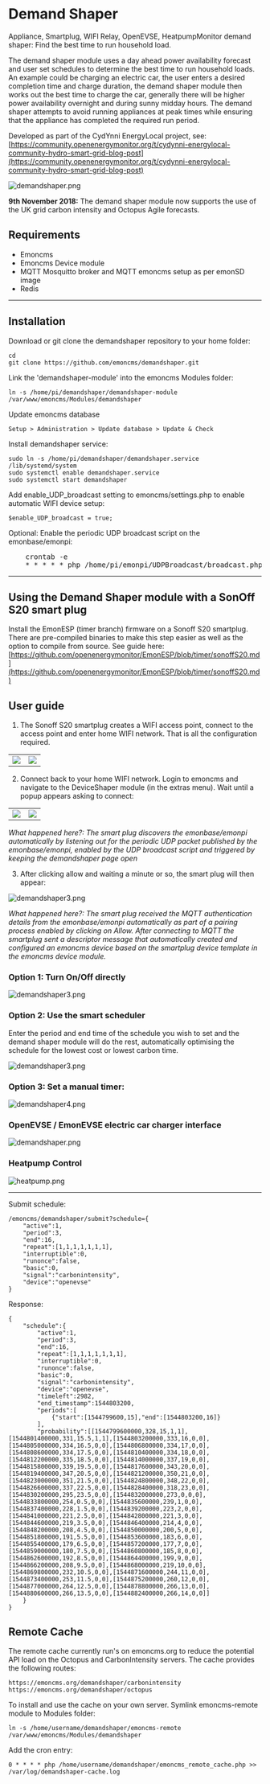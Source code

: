 # Demand Shaper

Appliance, Smartplug, WIFI Relay, OpenEVSE, HeatpumpMonitor demand shaper: Find the best time to run household load.

The demand shaper module uses a day ahead power availability forecast and user set schedules to determine the best time to run household loads. An example could be charging an electric car, the user enters a desired completion time and charge duration, the demand shaper module then works out the best time to charge the car, generally there will be higher power availability overnight and during sunny midday hours. The demand shaper attempts to avoid running appliances at peak times while ensuring that the appliance has completed the required run period.

Developed as part of the CydYnni EnergyLocal project, see:
[https://community.openenergymonitor.org/t/cydynni-energylocal-community-hydro-smart-grid-blog-post](https://community.openenergymonitor.org/t/cydynni-energylocal-community-hydro-smart-grid-blog-post)

![demandshaper.png](images/demandshaper.png?v=1)

**9th November 2018:** The demand shaper module now supports the use of the UK grid carbon intensity and Octopus Agile forecasts.

## Requirements

- Emoncms
- Emoncms Device module
- MQTT Mosquitto broker and MQTT emoncms setup as per emonSD image
- Redis

---

## Installation 

Download or git clone the demandshaper repository to your home folder:

    cd
    git clone https://github.com/emoncms/demandshaper.git
    
Link the 'demandshaper-module' into the emoncms Modules folder:

    ln -s /home/pi/demandshaper/demandshaper-module /var/www/emoncms/Modules/demandshaper 

Update emoncms database

    Setup > Administration > Update database > Update & Check

Install demandshaper service:

    sudo ln -s /home/pi/demandshaper/demandshaper.service /lib/systemd/system
    sudo systemctl enable demandshaper.service
    sudo systemctl start demandshaper

Add enable_UDP_broadcast setting to emoncms/settings.php to enable automatic WIFI device setup:

    $enable_UDP_broadcast = true;

Optional: Enable the periodic UDP broadcast script on the emonbase/emonpi:

<pre>
    crontab -e
    * * * * * php /home/pi/emonpi/UDPBroadcast/broadcast.php 2>&1
</pre>

---

## Using the Demand Shaper module with a SonOff S20 smart plug

Install the EmonESP (timer branch) firmware on a Sonoff S20 smartplug. There are pre-compiled binaries to make this step easier as well as the option to compile from source. See guide here:<br>[https://github.com/openenergymonitor/EmonESP/blob/timer/sonoffS20.md](https://github.com/openenergymonitor/EmonESP/blob/timer/sonoffS20.md)

## User guide

1. The Sonoff S20 smartplug creates a WIFI access point, connect to the access point and enter home WIFI network. That is all the configuration required.

<table><tr><td>
<img src="images/emonesp1.png">
</td><td>
<img src="images/emonesp2.png">
</td></tr></table>

2. Connect back to your home WIFI network. Login to emoncms and navigate to the DeviceShaper module (in the extras menu). Wait until a popup appears asking to connect:


<table><tr><td>
<img src="images/demandshaper1.png">
</td><td>
<img src="images/demandshaper2.png">
</td></tr></table>

*What happened here?: The smart plug discovers the emonbase/emonpi automatically by listening out for the periodic UDP packet published by the emonbase/emonpi, enabled by the UDP broadcast script and triggered by keeping the demandshaper page open*

3. After clicking allow and waiting a minute or so, the smart plug will then appear:

![demandshaper3.png](images/demandshaper3.png)

*What happened here?: The smart plug received the MQTT authentication details from the emonbase/emonpi automatically as part of a pairing process enabled by clicking on Allow. After connecting to MQTT the smartplug sent a descriptor message that automatically created and configured an emoncms device based on the smartplug device template in the emoncms device module.*

### Option 1: Turn On/Off directly

![demandshaper3.png](images/demandshaper4.png)

### Option 2: Use the smart scheduler

Enter the period and end time of the schedule you wish to set and the demand shaper module will do the rest, automatically optimising the schedule for the lowest cost or lowest carbon time.

![demandshaper3.png](images/demandshaper3.png)

### Option 3: Set a manual timer:

![demandshaper4.png](images/demandshaper5.png)

### OpenEVSE / EmonEVSE electric car charger interface

![demandshaper.png](images/demandshaper.png)

### Heatpump Control

![heatpump.png](images/heatpump.png)

---

Submit schedule:

    /emoncms/demandshaper/submit?schedule={
        "active":1,
        "period":3,
        "end":16,
        "repeat":[1,1,1,1,1,1,1],
        "interruptible":0,
        "runonce":false,
        "basic":0,
        "signal":"carbonintensity",
        "device":"openevse"
    }

Response:

    {
        "schedule":{
            "active":1,
            "period":3,
            "end":16,
            "repeat":[1,1,1,1,1,1,1],
            "interruptible":0,
            "runonce":false,
            "basic":0,
            "signal":"carbonintensity",
            "device":"openevse",
            "timeleft":2982,
            "end_timestamp":1544803200,
            "periods":[
                {"start":[1544799600,15],"end":[1544803200,16]}
            ],
            "probability":[[1544799600000,328,15,1,1],[1544801400000,331,15.5,1,1],[1544803200000,333,16,0,0],[1544805000000,334,16.5,0,0],[1544806800000,334,17,0,0],[1544808600000,334,17.5,0,0],[1544810400000,334,18,0,0],[1544812200000,335,18.5,0,0],[1544814000000,337,19,0,0],[1544815800000,339,19.5,0,0],[1544817600000,343,20,0,0],[1544819400000,347,20.5,0,0],[1544821200000,350,21,0,0],[1544823000000,351,21.5,0,0],[1544824800000,348,22,0,0],[1544826600000,337,22.5,0,0],[1544828400000,318,23,0,0],[1544830200000,295,23.5,0,0],[1544832000000,273,0,0,0],[1544833800000,254,0.5,0,0],[1544835600000,239,1,0,0],[1544837400000,228,1.5,0,0],[1544839200000,223,2,0,0],[1544841000000,221,2.5,0,0],[1544842800000,221,3,0,0],[1544844600000,219,3.5,0,0],[1544846400000,214,4,0,0],[1544848200000,208,4.5,0,0],[1544850000000,200,5,0,0],[1544851800000,191,5.5,0,0],[1544853600000,183,6,0,0],[1544855400000,179,6.5,0,0],[1544857200000,177,7,0,0],[1544859000000,180,7.5,0,0],[1544860800000,185,8,0,0],[1544862600000,192,8.5,0,0],[1544864400000,199,9,0,0],[1544866200000,208,9.5,0,0],[1544868000000,219,10,0,0],[1544869800000,232,10.5,0,0],[1544871600000,244,11,0,0],[1544873400000,253,11.5,0,0],[1544875200000,260,12,0,0],[1544877000000,264,12.5,0,0],[1544878800000,266,13,0,0],[1544880600000,266,13.5,0,0],[1544882400000,266,14,0,0]]
        }
    }

## Remote Cache

The remote cache currently run's on emoncms.org to reduce the potential API load on the Octopus and CarbonIntensity servers. The cache provides the following routes:

    https://emoncms.org/demandshaper/carbonintensity
    https://emoncms.org/demandshaper/octopus

To install and use the cache on your own server. Symlink emoncms-remote module to Modules folder:

    ln -s /home/username/demandshaper/emoncms-remote /var/www/emoncms/Modules/demandshaper


Add the cron entry:

    0 * * * * php /home/username/demandshaper/emoncms_remote_cache.php >> /var/log/demandshaper-cache.log
